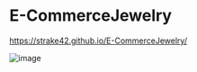 # E-CommerceJewelry
https://strake42.github.io/E-CommerceJewelry/

![image](https://github.com/Strake42/E-CommerceJewelry/assets/106817907/5c21d228-4565-4d94-99ce-833a40864c75)

 
